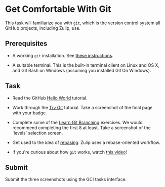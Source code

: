 # Get Comfortable With Git

This task will familiarize you with `git`, which is the version control system
all GitHub projects, including Zulip, use.

## Prerequisites

* A working `git` installation. See [these instructions](https://git-scm.com/book/en/v2/Getting-Started-Installing-Git).

* A suitable terminal. This is the built-in terminal client on Linux and OS X,
 and Git Bash on Windows (assuming you installed Git On Windows).


## Task

* Read the GitHub [Hello World](https://guides.github.com/activities/hello-world/) tutorial.

* Work through the [Try Git](https://try.github.io/) tutorial. Take a
  screenshot of the final page with your badge.

* Complete some of the [Learn Git Branching](http://learnGegitbranching.js.org/)
  exercises. We would recommend completing the first 8 at least. Take a
  screenshot of the 'levels' selection screen.

* Get used to the idea of
  [rebasing](https://git-scm.com/book/en/v2/Git-Tools-Rewriting-History#Changing-Multiple-Commit-Messages).
  Zulip uses a rebase-oriented workflow.

* If you're curious about how `git` works, watch [this video](https://www.youtube.com/watch?v=Y2Msq90ZknI)!

## Submit

Submit the three screenshots using the GCI tasks interface.
